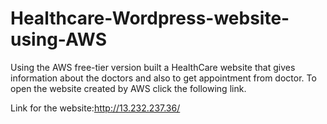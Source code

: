 # Healthcare-Wordpress-website-using-AWS
Using the AWS free-tier version built a HealthCare website that gives information about the doctors and also to get appointment from doctor.
 To open the website created by AWS click the following link.

Link for the website:http://13.232.237.36/
